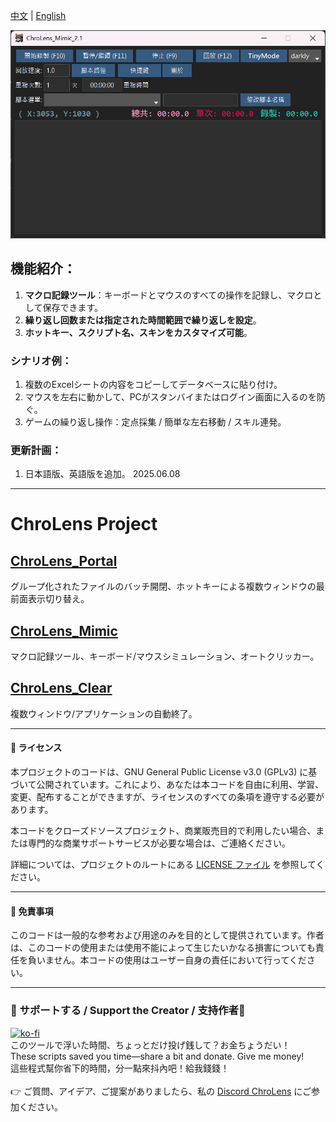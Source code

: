 [中文](./README.md) | [English](./README_EN.md)

![ChroLens_Mimic](./ChroLens_Mimic2.1.png)

## 機能紹介：
1.  **マクロ記録ツール**：キーボードとマウスのすべての操作を記録し、マクロとして保存できます。
2.  **繰り返し回数または指定された時間範囲で繰り返しを設定**。
3.  **ホットキー、スクリプト名、スキンをカスタマイズ可能**。

### シナリオ例：
1.  複数のExcelシートの内容をコピーしてデータベースに貼り付け。
2.  マウスを左右に動かして、PCがスタンバイまたはログイン画面に入るのを防ぐ。
3.  ゲームの繰り返し操作：定点採集 / 簡単な左右移動 / スキル連発。

### 更新計画：
1.  日本語版、英語版を追加。
2025.06.08

---

# ChroLens Project

## [ChroLens_Portal](https://github.com/Lucienwooo/ChroLens_Portal)
グループ化されたファイルのバッチ開閉、ホットキーによる複数ウィンドウの最前面表示切り替え。

## [ChroLens_Mimic](https://github.com/Lucienwooo/ChroLens_Mimic)
マクロ記録ツール、キーボード/マウスシミュレーション、オートクリッカー。

## [ChroLens_Clear](https://github.com/Lucienwooo/ChroLens_Clear)
複数ウィンドウ/アプリケーションの自動終了。

---

#### 📄 ライセンス

本プロジェクトのコードは、GNU General Public License v3.0 (GPLv3) に基づいて公開されています。これにより、あなたは本コードを自由に利用、学習、変更、配布することができますが、ライセンスのすべての条項を遵守する必要があります。

本コードをクローズドソースプロジェクト、商業販売目的で利用したい場合、または専門的な商業サポートサービスが必要な場合は、ご連絡ください。

詳細については、プロジェクトのルートにある [LICENSE ファイル](LICENSE) を参照してください。

---

#### 📄 免責事項

このコードは一般的な参考および用途のみを目的として提供されています。作者は、このコードの使用または使用不能によって生じたいかなる損害についても責任を負いません。本コードの使用はユーザー自身の責任において行ってください。

---

### 💸 サポートする / Support the Creator / 支持作者💸
[![ko-fi](https://ko-fi.com/img/githubbutton_sm.svg)](https://ko-fi.com/B0B51FBVA8)</br>
このツールで浮いた時間、ちょっとだけ投げ銭して？お金ちょうだい！</br>
These scripts saved you time—share a bit and donate. Give me money!</br>
這些程式幫你省下的時間，分一點來抖內吧！給我錢錢！</br>
</br>
👉 ご質問、アイデア、ご提案がありましたら、私の [Discord ChroLens](https://discord.gg/72Kbs4WPPn) にご参加ください。